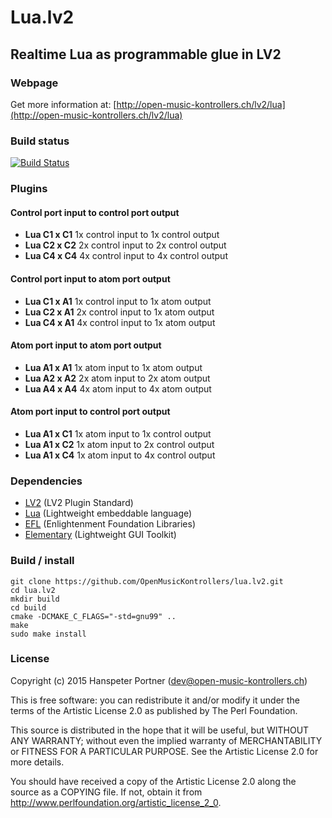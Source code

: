# Lua.lv2

## Realtime Lua as programmable glue in LV2

### Webpage 

Get more information at: [http://open-music-kontrollers.ch/lv2/lua](http://open-music-kontrollers.ch/lv2/lua)

### Build status

[![Build Status](https://travis-ci.org/OpenMusicKontrollers/lua.lv2.svg)](https://travis-ci.org/OpenMusicKontrollers/lua.lv2)

### Plugins

#### Control port input to control port output

* **Lua C1 x C1** 1x control input to 1x control output
* **Lua C2 x C2** 2x control input to 2x control output
* **Lua C4 x C4** 4x control input to 4x control output

#### Control port input to atom port output

* **Lua C1 x A1** 1x control input to 1x atom output
* **Lua C2 x A1** 2x control input to 1x atom output
* **Lua C4 x A1** 4x control input to 1x atom output

#### Atom port input to atom port output

* **Lua A1 x A1** 1x atom input to 1x atom output
* **Lua A2 x A2** 2x atom input to 2x atom output
* **Lua A4 x A4** 4x atom input to 4x atom output

#### Atom port input to control port output

* **Lua A1 x C1** 1x atom input to 1x control output
* **Lua A1 x C2** 1x atom input to 2x control output
* **Lua A1 x C4** 1x atom input to 4x control output

### Dependencies

* [LV2](http://lv2plug.in) (LV2 Plugin Standard)
* [Lua](http://lua.org) (Lightweight embeddable language)
* [EFL](http://docs.enlightenment.org/stable/elementary/) (Enlightenment Foundation Libraries)
* [Elementary](http://docs.enlightenment.org/stable/efl/) (Lightweight GUI Toolkit)

### Build / install

	git clone https://github.com/OpenMusicKontrollers/lua.lv2.git
	cd lua.lv2
	mkdir build
	cd build
	cmake -DCMAKE_C_FLAGS="-std=gnu99" ..
	make
	sudo make install

### License

Copyright (c) 2015 Hanspeter Portner (dev@open-music-kontrollers.ch)

This is free software: you can redistribute it and/or modify
it under the terms of the Artistic License 2.0 as published by
The Perl Foundation.

This source is distributed in the hope that it will be useful,
but WITHOUT ANY WARRANTY; without even the implied warranty of
MERCHANTABILITY or FITNESS FOR A PARTICULAR PURPOSE. See the
Artistic License 2.0 for more details.

You should have received a copy of the Artistic License 2.0
along the source as a COPYING file. If not, obtain it from
<http://www.perlfoundation.org/artistic_license_2_0>.
